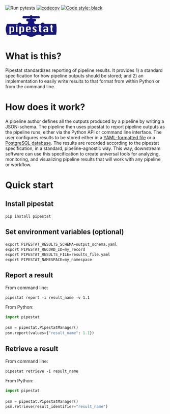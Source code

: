 ![Run pytests](https://github.com/pepkit/pipestat/workflows/Run%20pytests/badge.svg)
[![codecov](https://codecov.io/gh/pepkit/pipestat/branch/master/graph/badge.svg?token=O07MXSQZ32)](https://codecov.io/gh/pepkit/pipestat)
[![Code style: black](https://img.shields.io/badge/code%20style-black-000000.svg)](https://github.com/psf/black)

<img src="https://raw.githubusercontent.com/pepkit/pipestat/master/docs/img/pipestat_logo.svg?sanitize=true" alt="pipestat" height="70"/><br>

# What is this?

Pipestat standardizes reporting of pipeline results. It provides 1) a standard specification for how pipeline outputs should be stored; and 2) an implementation to easily write results to that format from within Python or from the command line.

# How does it work?

A pipeline author defines all the outputs produced by a pipeline by writing a JSON-schema. The pipeline then uses pipestat to report pipeline outputs as the pipeline runs, either via the Python API or command line interface. The user configures results to be stored either in a [YAML-formatted file](https://yaml.org/spec/1.2/spec.html) or a [PostgreSQL database](https://www.postgresql.org/). The results are recorded according to the pipestat specification, in a standard, pipeline-agnostic way. This way, downstream software can use this specification to create universal tools for analyzing, monitoring, and visualizing pipeline results that will work with any pipeline or workflow.


# Quick start

## Install pipestat

```console
pip install pipestat
```

## Set environment variables (optional)

```console
export PIPESTAT_RESULTS_SCHEMA=output_schema.yaml
export PIPESTAT_RECORD_ID=my_record
export PIPESTAT_RESULTS_FILE=results_file.yaml
export PIPESTAT_NAMESPACE=my_namespace
```

## Report a result

From command line:

```console
pipestat report -i result_name -v 1.1
```

From Python:

```python
import pipestat

psm = pipestat.PipestatManager()
psm.report(values={"result_name": 1.1})
```

## Retrieve a result

From command line:

```console
pipestat retrieve -i result_name
```

From Python:

```python
import pipestat

psm = pipestat.PipestatManager()
psm.retrieve(result_identifier="result_name")
```
